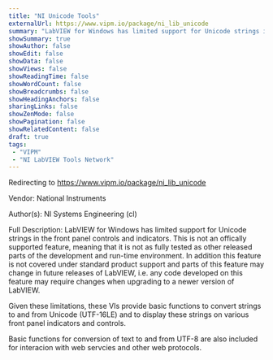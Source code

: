 ```yaml
---
title: "NI Unicode Tools"
externalUrl: https://www.vipm.io/package/ni_lib_unicode
summary: "LabVIEW for Windows has limited support for Unicode strings in the front panel controls and indicators."
showSummary: true
showAuthor: false
showEdit: false
showData: false
showViews: false
showReadingTime: false
showWordCount: false
showBreadcrumbs: false
showHeadingAnchors: false
sharingLinks: false
showZenMode: false
showPagination: false
showRelatedContent: false
draft: true
tags:
 - "VIPM"
 - "NI LabVIEW Tools Network"
---
```


Redirecting to https://www.vipm.io/package/ni_lib_unicode

Vendor: National Instruments

Author(s): NI Systems Engineering (cl)
 
Full Description:
LabVIEW for Windows has limited support for Unicode strings in the front panel controls and indicators. This is not an offically supported feature, meaning that it is not as fully tested as other released parts of the development and run-time environment. In addition this feature is not covered under standard product support and parts of this feature may change in future releases of LabVIEW, i.e. any code developed on this feature may require changes when upgrading to a newer version of LabVIEW. 

Given these limitations, these VIs provide basic functions to convert strings to and from Unicode (UTF-16LE) and to display these strings on various front panel indicators and controls.

Basic functions for conversion of text to and from UTF-8 are also included for interacion with web servcies and other web protocols.